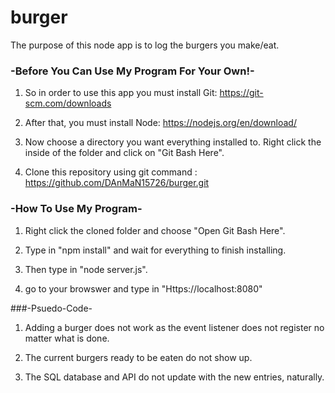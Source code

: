 # burger

The purpose of this node app is to log the burgers you make/eat. 




### -Before You Can Use My Program For Your Own!-

1. So in order to use this app you must install Git:
    https://git-scm.com/downloads

2. After that, you must install Node:
    https://nodejs.org/en/download/

3. Now choose a directory you want everything installed to. Right click the inside of the folder and click on "Git Bash Here". 

4. Clone this repository using git command :
https://github.com/DAnMaN15726/burger.git




### -How To Use My Program-
1. Right click the cloned folder and choose "Open Git Bash Here".

2. Type in "npm install" and wait for everything to finish installing.

3. Then type in "node server.js".

4. go to your browswer and type in "Https://localhost:8080"











###-Psuedo-Code-
1. Adding a burger does not work as the event listener does not register no matter what is done.

2. The current burgers ready to be eaten do not show up.

3. The SQL database and API do not update with the new entries, naturally.

